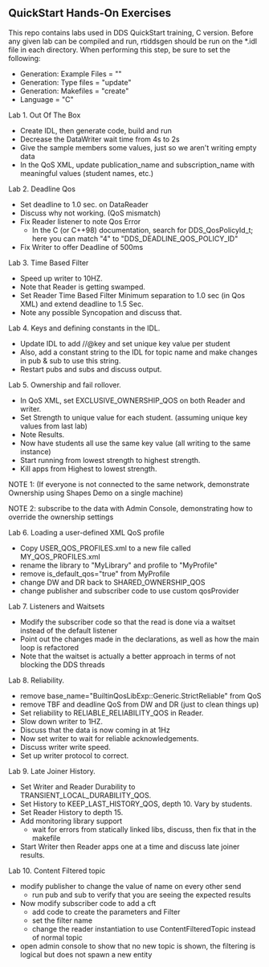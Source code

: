 QuickStart Hands-On Exercises
-----------------------------

This repo contains labs used in DDS QuickStart training, C version. Before
any given lab can be compiled and run, rtiddsgen should be run on the \*.idl
file in each directory. When performing this step, be sure to set the following:
- Generation: Example Files = "<disable>"
- Generation: Type files = "update"
- Generation: Makefiles = "create"
- Language = "C"

Lab 1. Out Of The Box

  - Create IDL, then generate code, build and run
  - Decrease the DataWriter wait time from 4s to 2s
  - Give the sample members some values, just so we aren't writing empty data
  - In the QoS XML, update publication_name and subscription_name with meaningful values (student names, etc.)

Lab 2. Deadline Qos

  - Set deadline to 1.0 sec. on DataReader
  - Discuss why not working. (QoS mismatch)
  - Fix Reader listener to note Qos Error
    - In the C (or C++98) documentation, search for DDS_QosPolicyId_t; here you can match "4" to "DDS_DEADLINE_QOS_POLICY_ID"
  - Fix Writer to offer Deadline of 500ms

Lab 3. Time Based Filter

  - Speed up writer to 10HZ.
  - Note that Reader is getting swamped.
  - Set Reader Time Based Filter Minimum separation to 1.0 sec (in Qos XML) and extend deadline to 1.5 Sec.
  - Note any possible Syncopation and discuss that.


Lab 4. Keys and defining constants in the IDL.

  - Update IDL to add //@key and set unique key value per student
  - Also, add a constant string to the IDL for topic name and make changes in pub & sub to use this string.
  - Restart pubs and subs and discuss output.

Lab 5. Ownership and fail rollover.

  - In QoS XML, set EXCLUSIVE_OWNERSHIP_QOS on both Reader and writer.
  - Set Strength to unique value for each student. (assuming unique key values from last lab)
  - Note Results.
  - Now have students all use the same key value (all writing to the same instance)
  - Start running from lowest strength to highest strength.
  - Kill apps from Highest to lowest strength.

  NOTE 1: (If everyone is not connected to the same network, demonstrate Ownership using Shapes Demo on a
  single machine)

  NOTE 2: subscribe to the data with Admin Console, demonstrating how to override the ownership settings

Lab 6. Loading a user-defined XML QoS profile

  - Copy USER_QOS_PROFILES.xml to a new file called MY_QOS_PROFILES.xml
  - rename the library to "MyLibrary" and profile to "MyProfile"
  - remove is_default_qos="true" from MyProfile
  - change DW and DR back to SHARED_OWNERSHIP_QOS
  - change publisher and subscriber code to use custom qosProvider

Lab 7. Listeners and Waitsets

  - Modify the subscriber code so that the read is done via a waitset instead of the default listener
  - Point out the changes made in the declarations, as well as how the main loop is refactored
  - Note that the waitset is actually a better approach in terms of not blocking the DDS threads

Lab 8. Reliability.

  - remove base_name="BuiltinQosLibExp::Generic.StrictReliable" from QoS
  - remove TBF and deadline QoS from DW and DR (just to clean things up)
  - Set reliability to RELIABLE_RELIABILITY_QOS in Reader.
  - Slow down writer to 1HZ.
  - Discuss that the data is now coming in at 1Hz
  - Now set writer to wait for reliable acknowledgements.
  - Discuss writer write speed.
  - Set up writer protocol to correct.

Lab 9. Late Joiner History.

  - Set Writer and Reader Durability to TRANSIENT_LOCAL_DURABILITY_QOS.
  - Set History to KEEP_LAST_HISTORY_QOS, depth 10. Vary by students.
  - Set Reader History to depth 15.
  - Add monitoring library support
    - wait for errors from statically linked libs, discuss, then fix that in the makefile
  - Start Writer then Reader apps one at a time and discuss late joiner results.

Lab 10. Content Filtered topic

  - modify publisher to change the value of name on every other send
    - run pub and sub to verify that you are seeing the expected results
  - Now modify subscriber code to add a cft
    - add code to create the parameters and Filter
    - set the filter name
    - change the reader instantiation to use ContentFilteredTopic instead of normal topic
  - open admin console to show that no new topic is shown, the filtering is logical but
    does not spawn a new entity

